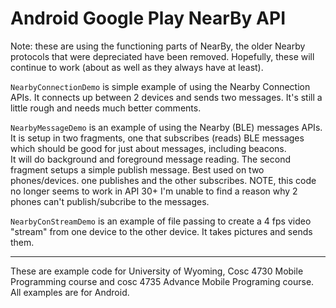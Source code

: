 # Android Google Play NearBy API

Note: these are using the functioning parts of NearBy, the older Nearby protocols that were depreciated have been removed.  Hopefully, these will continue to work (about as well as they always have at least).

`NearbyConnectionDemo` is simple example of using the Nearby Connection APIs.  It connects up between 2 devices and sends two messages.  It's still a little rough and needs much better comments.

`NearbyMessageDemo` is an example of using the Nearby (BLE) messages APIs.  It is setup in two fragments, one that subscribes (reads) BLE messages which should be good for just about messages, including beacons.  
It will do background and foreground message reading.  The second fragment setups a simple publish message.  Best used on two phones/devices.  one publishes and the other subscribes.
NOTE, this code no longer seems to work in API 30+  I'm unable to find a reason why 2 phones can't publish/subcribe to the messages.


`NearbyConStreamDemo` is an example of file passing to create a 4 fps video "stream" from one device to the other device.  It takes pictures and sends them.  

---

These are example code for University of Wyoming, Cosc 4730 Mobile Programming course and cosc 4735 Advance Mobile Programing course. 
All examples are for Android.

